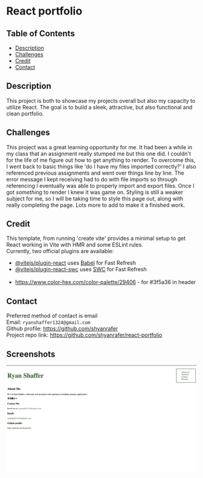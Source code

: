 # React portfolio

## Table of Contents
- [Description](#description)
- [Challenges](#challenges)
- [Credit](#credit)
- [Contact](#contact)

## Description
This project is both to showcase my projects overall but also my capacity to utilize React. The goal is to build a sleek, attractive, but also functional and clean portfolio.  

## Challenges
This project was a great learning opportunity for me. It had been a while in my class that an assignment really stumped me but this one did. I couldn't for the life of me figure out how to get anything to render. To overcome this, I went back to basic things like 'do I have my files imported correctly?' I also referenced previous assignments and went over things line by line. The error message I kept receiving had to do with file imports so through referencing I eventually was able to properly import and export files. Once I got *something* to render I knew it was game on. Styling is still a weaker subject for me, so I will be taking time to style this page out, along with really completing the page. Lots more to add to make it a finished work.

## Credit 
This template, from running 'create vite' provides a minimal setup to get React working in Vite with HMR and some ESLint rules.
<br/>
Currently, two official plugins are available:
<br/>
- [@vitejs/plugin-react](https://github.com/vitejs/vite-plugin-react/blob/main/packages/plugin-react/README.md) uses [Babel](https://babeljs.io/) for Fast Refresh
- [@vitejs/plugin-react-swc](https://github.com/vitejs/vite-plugin-react-swc) uses [SWC](https://swc.rs/) for Fast Refresh
<br/><br/>
- https://www.color-hex.com/color-palette/29406 - for #3f5a36 in header

## Contact
Preferred method of contact is email
<br/>
Email: ```ryanshaffer1324@gmail.com```
<br/>
Github profile: https://github.com/shyanrafer
<br/>
Project repo link: https://github.com/shyanrafer/react-portfolio

## Screenshots

![alt text](./src/assets/img/image.png)

